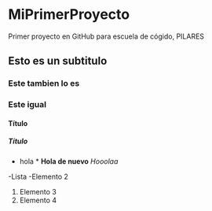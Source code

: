 # MiPrimerProyecto
Primer proyecto en GitHub para escuela de cógido, PILARES

## Esto es un subtitulo 
### Este tambien lo es
### Este igual
#### Título
##### Título


* hola *
**Hola de nuevo**
_Hooolaa_

-Lista
-Elemento 2
1. Elemento 3
2. Elemento 4

